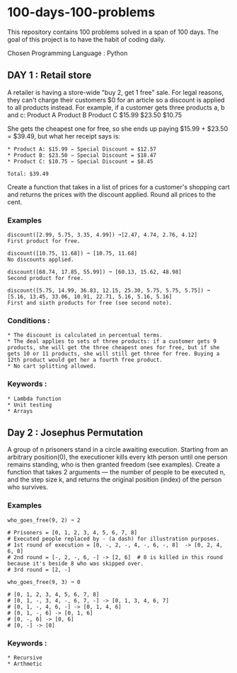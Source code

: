 # 100-days-100-problems

This repository contains 100 problems solved in a span of 100 days. The goal of this project is to have the habit of coding daily.

Chosen Programming Language : Python

## DAY 1 : Retail store

A retailer is having a store-wide "buy 2, get 1 free" sale. For legal reasons, they can't charge their customers $0 for an article so a discount is applied to all products instead. For example, if a customer gets three products a, b and c:
Product A	Product B	Product C
$15.99	$23.50	$10.75

She gets the cheapest one for free, so she ends up paying $15.99 + $23.50 = $39.49, but what her receipt says is:

    * Product A: $15.99 − Special Discount = $12.57
    * Product B: $23.50 − Special Discount = $18.47
    * Product C: $10.75 − Special Discount = $8.45
    
    Total: $39.49

Create a function that takes in a list of prices for a customer's shopping cart and returns the prices with the discount applied. Round all prices to the cent.

### Examples 

```
discount([2.99, 5.75, 3.35, 4.99]) ➞[2.47, 4.74, 2.76, 4.12]
First product for free.

discount([10.75, 11.68]) ➞ [10.75, 11.68]
No discounts applied.

discount([68.74, 17.85, 55.99]) ➞ [60.13, 15.62, 48.98]
Second product for free.

discount([5.75, 14.99, 36.83, 12.15, 25.30, 5.75, 5.75, 5.75]) ➞ [5.16, 13.45, 33.06, 10.91, 22.71, 5.16, 5.16, 5.16]
First and sixth products for free (see second note).
```
### Conditions : 
    * The discount is calculated in percentual terms.
    * The deal applies to sets of three products: if a customer gets 9 products, she will get the three cheapest ones for free, but if she gets 10 or 11 products, she will still get three for free. Buying a 12th product would get her a fourth free product.
    * No cart splitting allowed.
### Keywords : 
    * Lambda function 
    * Unit testing
    * Arrays

## Day 2 : Josephus Permutation

A group of n prisoners stand in a circle awaiting execution. Starting from an arbitrary position(0), the executioner kills every kth person until one person remains standing, who is then granted freedom (see examples).
Create a function that takes 2 arguments — the number of people to be executed n, and the step size k, and returns the original position (index) of the person who survives.

### Examples

```
who_goes_free(9, 2) ➞ 2

# Prisoners = [0, 1, 2, 3, 4, 5, 6, 7, 8]
# Executed people replaced by - (a dash) for illustration purposes.
# 1st round of execution = [0, -, 2, -, 4, -, 6, -, 8]  -> [0, 2, 4, 6, 8]
# 2nd round = [-, 2, -, 6, -] -> [2, 6]  # 0 is killed in this round because it's beside 8 who was skipped over.
# 3rd round = [2, -]

who_goes_free(9, 3) ➞ 0

# [0, 1, 2, 3, 4, 5, 6, 7, 8]
# [0, 1, -, 3, 4, -, 6, 7, -] -> [0, 1, 3, 4, 6, 7]
# [0, 1, -, 4, 6, -] -> [0, 1, 4, 6]
# [0, 1, -, 6] -> [0, 1, 6]
# [0, -, 6] -> [0, 6]
# [0, -] -> [0]
```

### Keywords : 
    * Recursive
    * Arthmetic

